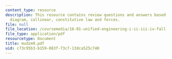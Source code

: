 ```yaml
---
content_type: resource
description: This resource contains review questions and answers based on bars, displacement
  diagram, collinear, constitutive law and forces.
file: null
file_location: /coursemedia/16-01-unified-engineering-i-ii-iii-iv-fall-2005-spring-2006/c73c95b3b159083f73c713dca525c740_mudzm9.pdf
file_type: application/pdf
resourcetype: Document
title: mudzm9.pdf
uid: c73c95b3-b159-083f-73c7-13dca525c740
---
```

